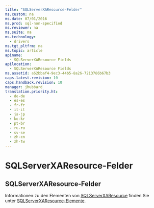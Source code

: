 ```yaml
---
title: "SQLServerXAResource-Felder"
ms.custom: na
ms.date: 07/01/2016
ms.prod: sql-non-specified
ms.reviewer: na
ms.suite: na
ms.technology: 
  - drivers
ms.tgt_pltfrm: na
ms.topic: article
apiname: 
  - SQLServerXAResource Fields
apilocation: 
  - SQLServerXAResource Fields
ms.assetid: a62bbaf4-9ec3-44b5-8a26-7213786b67b3
caps.latest.revision: 10
caps.handback.revision: 10
manager: jhubbard
translation.priority.ht: 
  - de-de
  - es-es
  - fr-fr
  - it-it
  - ja-jp
  - ko-kr
  - pt-br
  - ru-ru
  - sv-se
  - zh-cn
  - zh-tw
---
```

# SQLServerXAResource-Felder
    
## SQLServerXAResource\-Felder  
 Informationen zu den Elementen von [SQLServerXAResource](../content/SQLServerXAResource-Class.md) finden Sie unter [SQLServerXAResource-Elemente](../content/SQLServerXAResource-Members.md).  
  
  
